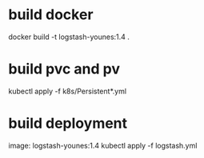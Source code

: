 # build docker
docker build -t logstash-younes:1.4 .
# build pvc and pv
kubectl apply -f k8s/Persistent*.yml
# build deployment
image: logstash-younes:1.4
kubectl apply -f logstash.yml
